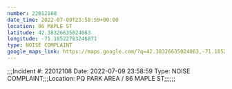 ```yaml
---
number: 22012108
date_time: 2022-07-09T23:58:59+00:00
location: 86 MAPLE ST
latitude: 42.38326635024063
longitude: -71.18522783246871
type: NOISE COMPLAINT
google_maps_link: https://maps.google.com/?q=42.38326635024063,-71.18522783246871
---
```


;;;Incident #: 22012108   Date: 2022-07-09 23:58:59   Type: NOISE COMPLAINT;;;Location: PQ PARK AREA / 86 MAPLE ST;;;;;;
